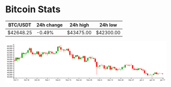 # Bitcoin Stats

BTC/USDT|24h change|24h high|24h low|
|---|---|---|---|
|$42648.25|-0.49%|$43475.00|$42300.00|

<img src="./chart.svg">
